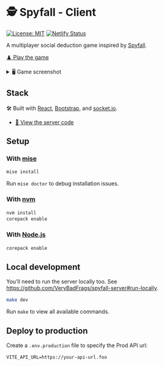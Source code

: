 # 🕵️ Spyfall - Client

[![License: MIT](https://img.shields.io/badge/license-MIT-green)](./LICENSE.txt)
[![Netlify Status](https://api.netlify.com/api/v1/badges/9533fa3b-785d-4ddb-ab13-366089f5d10b/deploy-status)](https://app.netlify.com/sites/heuristic-bartik-850df8/deploys)

A multiplayer social deduction game inspired by [Spyfall](https://hwint.ru/portfolio-item/spyfall/).

[♟️ Play the game](https://spyfall.verybadfrags.com)

<details>
<summary>🖥️ Game screenshot</summary>
<img alt="Game screenshot" src="docs/spyfall-example-01.png"/>
</details>

## Stack

🛠️ Built with [React](https://react.dev),
[Bootstrap](https://getbootstrap.com),
and [socket.io](https://socket.io).

- [💾 View the server code](https://github.com/VeryBadFrags/spyfall-server)

## Setup

### With [mise](https://mise.jdx.dev)

```sh
mise install
```

Run `mise doctor` to debug installation issues.

### With [nvm](https://github.com/nvm-sh/nvm)

```sh
nvm install
corepack enable
```

### With [Node.js](https://nodejs.org/)

```sh
corepack enable
```

## Local development

You'll need to run the server locally too. See <https://github.com/VeryBadFrags/spyfall-server#run-locally>.

```sh
make dev
```

Run `make` to view all available commands.

## Deploy to production

Create a `.env.production` file to specify the Prod API url:

```.env.production
VITE_API_URL=https://your-api-url.foo
```
